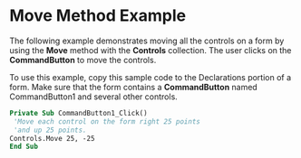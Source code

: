 
# Move Method Example

The following example demonstrates moving all the controls on a form by using the  **Move** method with the **Controls** collection. The user clicks on the **CommandButton** to move the controls.

To use this example, copy this sample code to the Declarations portion of a form. Make sure that the form contains a  **CommandButton** named CommandButton1 and several other controls.



```vb
Private Sub CommandButton1_Click() 
 'Move each control on the form right 25 points 
 'and up 25 points. 
Controls.Move 25, -25 
End Sub
```

